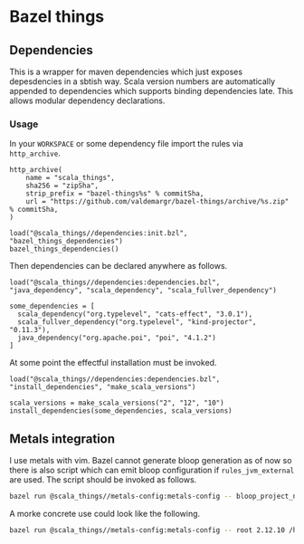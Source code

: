 # Bazel things
## Dependencies
This is a wrapper for maven dependencies which just exposes depesdencies in a sbtish way.
Scala version numbers are automatically appended to dependencies which supports binding dependencies late.
This allows modular dependency declarations.
### Usage
In your `WORKSPACE` or some dependency file import the rules via `http_archive`.
```starlark
http_archive(
    name = "scala_things",
    sha256 = "zipSha",
    strip_prefix = "bazel-things%s" % commitSha,
    url = "https://github.com/valdemargr/bazel-things/archive/%s.zip" % commitSha,
)

load("@scala_things//dependencies:init.bzl", "bazel_things_dependencies")
bazel_things_dependencies()
```
Then dependencies can be declared anywhere as follows.
```starlark
load("@scala_things//dependencies:dependencies.bzl", "java_dependency", "scala_dependency", "scala_fullver_dependency")

some_dependencies = [
  scala_dependency("org.typelevel", "cats-effect", "3.0.1"),
  scala_fullver_dependency("org.typelevel", "kind-projector", "0.11.3"),
  java_dependency("org.apache.poi", "poi", "4.1.2")
]
```
At some point the effectful installation must be invoked.
```starlark
load("@scala_things//dependencies:dependencies.bzl", "install_dependencies", "make_scala_versions")

scala_versions = make_scala_versions("2", "12", "10")
install_dependencies(some_dependencies, scala_versions)
```
## Metals integration
I use metals with vim.
Bazel cannot generate bloop generation as of now so there is also script which can emit bloop configuration if `rules_jvm_external` are used.
The script should be invoked as follows.
```bash
bazel run @scala_things//metals-config:metals-config -- bloop_project_name scala_version a_bloop_json_config the_directory_with_the_bazel_workspace
```
A morke concrete use could look like the following.
```bash
bazel run @scala_things//metals-config:metals-config -- root 2.12.10 /home/valde/Git/some-project/.bloop/root.json /home/valde/Git/some-project/contract
```
